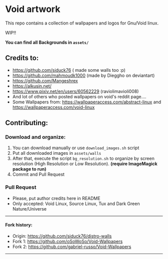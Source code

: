 # Void artwork
This repo contains a collection of wallpapers and logos for Gnu/Void linux.

WIP!!

**You can find all Backgrounds in `assets/`**

## Credits to:
- https://github.com/siduck76 ( made some walls too :p)
- https://github.com/mahmoudk1000 (made by Dieggho on deviantart)
- https://github.com/Mangeshrex
- https://alkusin.net/
- https://www.pixiv.net/en/users/60562229 (raviolimavioli008)
- And lot of others who posted wallpapers on void's reddit page....
- Some Wallpapers from:
https://wallpaperaccess.com/abstract-linux and https://wallpaperaccess.com/void-linux

## Contributing:

### Download and organize:
1. You can download manually or use `download_images.sh` script
2. Put all downloaded images in `assets/walls`
3. After that, execute the script `bg_resolution.sh` to organize by screen resolution (High Resolution or Low Resolution). **(require ImageMagick package to run)**
4. Commit and Pull Request

### Pull Request
 - Please, put author credits here in README
 - Only accepted: Void Linux, Source Linux, Tux and Dark Green Nature/Universe 

---
#### Fork history:
- Origin: https://github.com/siduck76/distro-walls
- Fork 1: https://github.com/oSoWoSo/Void-Wallpapers
- Fork 2: https://github.com/gabriel-russo/Void-Wallpapers
---